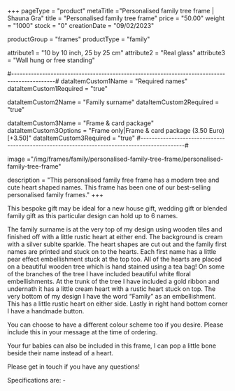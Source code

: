 +++
pageType = "product"
metaTitle ="Personalised family tree frame | Shauna Gra"
title = "Personalised family tree frame"
price = "50.00"
weight = "1000"
stock = "0"
creationDate = "09/02/2023"

productGroup = "frames"
productType = "family"
 
attribute1 = "10 by 10 inch, 25 by 25 cm" 
attribute2 = "Real glass"
attribute3 = "Wall hung or free standing"
 
#---------------------------------------------------------------------------------------------#
dataItemCustom1Name = "Required names"
dataItemCustom1Required = "true"

dataItemCustom2Name = "Family surname"
dataItemCustom2Required = "true"

dataItemCustom3Name = "Frame & card package"
dataItemCustom3Options = "Frame only|Frame & card package (3.50 Euro)[+3.50]"
dataItemCustom3Required = "true"
#---------------------------------------------------------------------------------------------#
 
image ="/img/frames/family/personalised-family-tree-frame/personalised-family-tree-frame"

description = "This personalised family free frame has a modern tree and cute heart shaped names. This frame has been one of our best-selling personalised family frames."
+++

This bespoke gift may be ideal for a new house gift, wedding gift or blended family gift as this particular design can hold up to 6 names.

The family surname is at the very top of my design using wooden tiles and finished off with a little rustic heart at either end. The background is cream with a silver sublte sparkle. The heart shapes are cut out and the family first names are printed and stuck on to the hearts. Each first name has a little pear effect embellishment stuck at the top too. All of the hearts are placed on a beautiful wooden tree which is hand stained using a tea bag! On some of the branches of the tree I have included beautiful white floral embellishments. At the trunk of the tree I have included a gold ribbon and undernath it has a little cream heart with a rustic heart stuck on top. The very bottom of my design I have the word “Family” as an embellishment. This has a little rustic heart on either side. Lastly in right hand bottom corner I have a handmade button.

You can choose to have a different colour scheme too if you desire. Please include this in your message at the time of ordering.

Your fur babies can also be included in this frame, I can pop a little bone beside their name instead of a heart.

Please get in touch if you have any questions!

Specifications are: -
